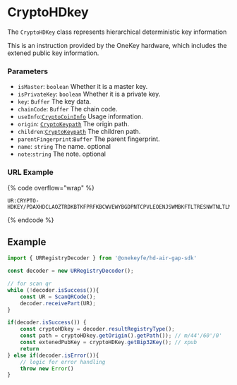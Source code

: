 # CryptoHDkey

The `CryptoHDKey` class represents hierarchical deterministic key information

This is an instruction provided by the OneKey hardware, which includes the extened public key information.

### Parameters

* `isMaster`: `boolean` Whether it is a master key.
* `isPrivateKey`: `boolean`  Whether it is a private key.
* `key`: `Buffer`  The key data.
* `chainCode`: `Buffer` The chain code.
* `useInfo`:[`CryptoCoinInfo`](cryptocoininfo.md)  Usage information.
* `origin`: [`CryptoKeypath`](cryptokeypath.md) The origin path.
* `children`:[`CryptoKeypath`](cryptokeypath.md)  The children path.
* `parentFingerprint`:`Buffer`  The parent fingerprint.
* `name`: `string`  The name. optional
* `note`:`string`  The note. optional



### URL Example

{% code overflow="wrap" %}
```
UR:CRYPTO-HDKEY/PDAXHDCLAOZTRDKBTKFPRFKBCWVEWYBGDPNTCPVLEOENJSWMBKFTLTRESNWTNLTLMKJYVYMWBSAAHDCXCSBNNLLNBZIAJZTPKPPKJOSTCEZSJEKGYKJOCSKNHFTPSWTIGHVABDIEGTBWWLTEAHTAADEHOYADCSFNAMTAADDYOYADLNCSDWYKCSFNYKAEYKATTAADDYOYADLRAEWKLAWKAYAEASINFPIAIAJLKPJTJYCXEHBKKOGHISINJKCXINJKCXHSC
```
{% endcode %}



## Example

```javascript
import { URRegistryDecoder } from '@onekeyfe/hd-air-gap-sdk'

const decoder = new URRegistryDecoder();

// for scan qr
while (!decoder.isSuccess()){
    const UR = ScanQRCode();
    decoder.receivePart(UR);
}

if(decoder.isSuccess()) {
    const cryptoHDkey = decoder.resultRegistryType();
    const path = cryptoHDkey.getOrigin().getPath()); // m/44'/60'/0'
    const extenedPubKey = cryptoHDKey.getBip32Key(); // xpub
    return
} else if(decoder.isError()){
    // logic for error handling
    throw new Error() 
}
```



